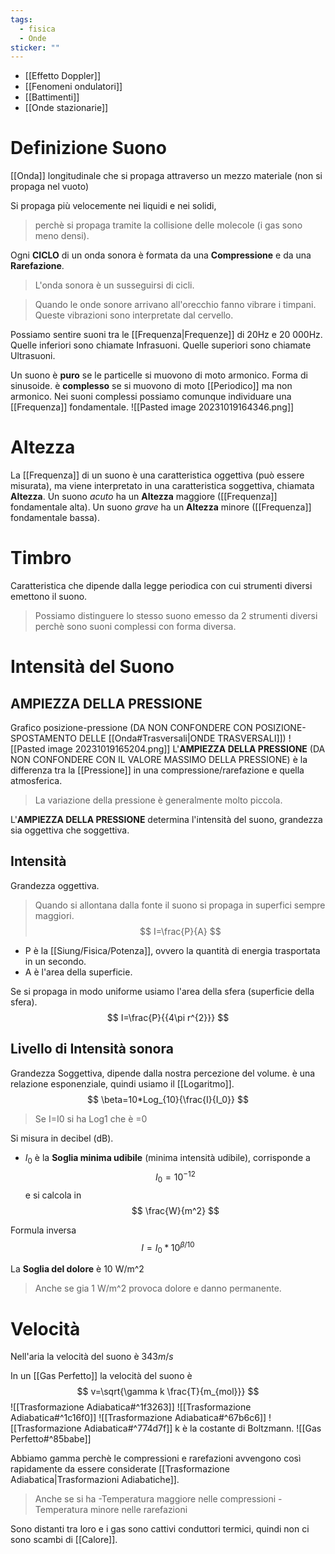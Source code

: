 ```yaml
---
tags:
  - fisica
  - Onde
sticker: ""
---
```

- [[Effetto Doppler]]
- [[Fenomeni ondulatori]]
- [[Battimenti]]
- [[Onde stazionarie]]
# Definizione Suono
[[Onda]] longitudinale che si propaga attraverso un mezzo materiale (non  si propaga nel vuoto)

Si propaga più velocemente nei liquidi e nei solidi, 
>perchè si propaga tramite la collisione delle molecole (i gas sono meno densi).

Ogni __CICLO__ di un onda sonora è formata da una __Compressione__ e da una __Rarefazione__.
>L'onda sonora è un susseguirsi di cicli.

>Quando le onde sonore arrivano all'orecchio fanno vibrare i timpani. Queste vibrazioni sono interpretate dal cervello.

Possiamo sentire suoni tra le [[Frequenza|Frequenze]] di 20Hz e 20 000Hz.
Quelle inferiori sono chiamate Infrasuoni.
Quelle superiori sono chiamate Ultrasuoni.

Un suono è __puro__ se le particelle si muovono di moto armonico.
	Forma di sinusoide.
è __complesso__ se si muovono di moto [[Periodico]] ma non armonico.
Nei suoni complessi possiamo comunque individuare una [[Frequenza]] fondamentale.
![[Pasted image 20231019164346.png]]

# Altezza
La [[Frequenza]] di un suono è una caratteristica oggettiva (può essere misurata), ma viene interpretato in una caratteristica soggettiva, chiamata __Altezza__.
Un suono _acuto_ ha un __Altezza__ maggiore ([[Frequenza]] fondamentale alta).
Un suono _grave_ ha un __Altezza__ minore ([[Frequenza]] fondamentale bassa).

# Timbro
Caratteristica che dipende dalla legge periodica con cui strumenti diversi emettono il suono.

>Possiamo distinguere lo stesso suono emesso da 2 strumenti diversi perchè sono suoni complessi con forma diversa.

# Intensità del Suono

## __AMPIEZZA DELLA PRESSIONE__
Grafico posizione-pressione (DA NON CONFONDERE CON POSIZIONE-SPOSTAMENTO DELLE [[Onda#Trasversali|ONDE TRASVERSALI]])
![[Pasted image 20231019165204.png]]
L'__AMPIEZZA DELLA PRESSIONE__ (DA NON CONFONDERE CON IL VALORE MASSIMO DELLA PRESSIONE) è la differenza tra la [[Pressione]] in una compressione/rarefazione e quella atmosferica.

>La variazione della pressione è generalmente molto piccola.

L'__AMPIEZZA DELLA PRESSIONE__ determina l'intensità del suono, grandezza sia oggettiva che soggettiva.
## Intensità
Grandezza oggettiva.
>Quando si allontana dalla fonte il suono si propaga in superfici sempre maggiori.
$$
I=\frac{P}{A}
$$
- P è la [[Siung/Fisica/Potenza]], ovvero la quantità di energia trasportata in un secondo. 
- A è l'area della superficie.

Se si propaga in modo uniforme usiamo l'area della sfera (superficie della sfera).
$$
I=\frac{P}{{4\pi r^{2}}}
$$
## Livello di Intensità sonora
Grandezza Soggettiva, dipende dalla nostra percezione del volume.
è una relazione esponenziale, quindi usiamo il [[Logaritmo]].
$$
\beta=10*Log_{10}{\frac{I}{I_0}}
$$
>Se I=I0 si ha Log1 che è =0

Si misura in decibel (dB).

- $I_0$ è la __Soglia minima udibile__ (minima intensità udibile), corrisponde a
$$
I_0=10^{-12} 
$$
e si calcola in
$$
\frac{W}{m^2}
$$

Formula inversa
$$
I=I_0*10^{\beta/10}
$$


La __Soglia del dolore__ è 10 W/m^2
>Anche se gia 1 W/m^2 provoca dolore e danno permanente.

# Velocità
Nell'aria la velocità del suono è $343 m/s$

In un [[Gas Perfetto]] la velocità del suono è
$$
v=\sqrt{\gamma k \frac{T}{m_{mol}}}
$$
![[Trasformazione Adiabatica#^1f3263]]
![[Trasformazione Adiabatica#^1c16f0]]
![[Trasformazione Adiabatica#^67b6c6]]
![[Trasformazione Adiabatica#^774d7f]]
k è la costante di Boltzmann.
![[Gas Perfetto#^85babe]]


Abbiamo gamma perchè le compressioni e rarefazioni avvengono così rapidamente da essere considerate [[Trasformazione Adiabatica|Trasformazioni Adiabatiche]].

>Anche se si ha 
>-Temperatura maggiore nelle compressioni 
>-Temperatura minore nelle rarefazioni

Sono distanti tra loro e i gas sono cattivi conduttori termici, quindi non ci sono scambi di [[Calore]].